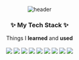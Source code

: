 <div align = center>

![header](https://capsule-render.vercel.app/api?type=waving&color=000&height=200&section=header&text=HAPPY%20JM&&desc=Front-end%20Engineer&descSize=15&fontSize=60&fontColor=fff&animation=twinkling&fontAlignY=35&descAlignY=55)

### ✨ My Tech Stack ✨
Things I **learned** and **used** <br> <br>
<img src="https://img.shields.io/badge/HTML5-E34F26?style=flat-square&logo=HTML5&logoColor=white"/> <img src="https://img.shields.io/badge/CSS3-1572B6?style=flat-square&logo=CSS3&logoColor=white"/></a> <img src="https://img.shields.io/badge/JavaScript-F7DF1E?style=flat-square&logo=JavaScript&logoColor=white"/> <img src="https://img.shields.io/badge/Android-3DDC84?style=flat-square&logo=Android&logoColor=white"/></a> <img src="https://img.shields.io/badge/Node.js-339933?style=flat-square&logo=Node.js&logoColor=white"/></a>  <img src="https://img.shields.io/badge/MongoDB-47A248?style=flat-square&logo=MongoDB&logoColor=white"/></a> 
<img src="https://img.shields.io/badge/MySQL-4479A1?style=flat-square&logo=MySQL&logoColor=white"/></a> <img src="https://img.shields.io/badge/c++-00599C?style=flat-square&logo=c%2B%2B&logoColor=white"/></a> <img src="https://img.shields.io/badge/Amazon AWS-232F3E?style=flat-square&logo=Amazon%20AWS&logoColor=white"/></a>  </br>
<br>
<br>
<!--
**HAPPY-JM/HAPPY-JM** is a ✨ _special_ ✨ repository because its `README.md` (this file) appears on your GitHub profile.

Here are some ideas to get you started:

- 🔭 I’m currently working on ...
- 🌱 I’m currently learning ...
- 👯 I’m looking to collaborate on ...
- 🤔 I’m looking for help with ...
- 💬 Ask me about ...
- 📫 How to reach me: ...
- 😄 Pronouns: ...
- ⚡ Fun fact: ...
-->
